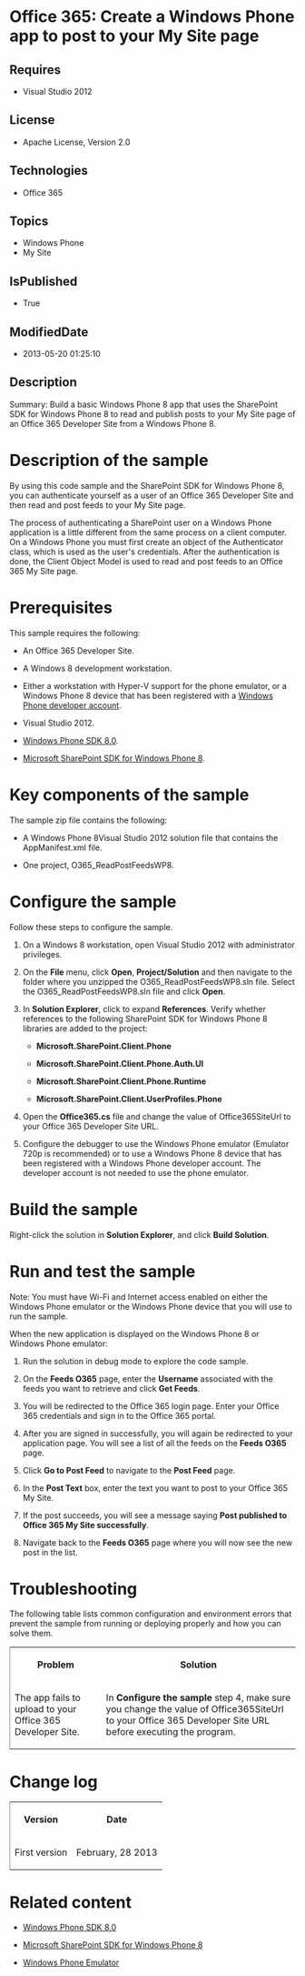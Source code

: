 # Office 365: Create a Windows Phone app to post to your My Site page
## Requires
* Visual Studio 2012
## License
* Apache License, Version 2.0
## Technologies
* Office 365
## Topics
* Windows Phone
* My Site
## IsPublished
* True
## ModifiedDate
* 2013-05-20 01:25:10
## Description

<div id="header"><span>Summary:</span> Build a basic Windows Phone 8 app that uses the SharePoint SDK for Windows Phone 8 to read and publish posts to your My Site page of an Office 365 Developer Site from a Windows Phone 8.&nbsp;</div>
<div id="mainSection">
<div id="mainBody">
<h1>Description of the sample</h1>
<div id="sectionSection0">
<p>By using this code sample and the SharePoint SDK for Windows Phone 8, you can authenticate yourself as a user of an Office 365 Developer Site and then read and post feeds to your My Site page.</p>
<p>The process of authenticating a SharePoint user on a Windows Phone application is a little different from the same process on a client computer. On a Windows Phone you must first create an object of the Authenticator class, which is used as the user's credentials.
 After the authentication is done, the Client Object Model is used to read and post feeds to an Office 365 My Site page.</p>
</div>
<h1>Prerequisites</h1>
<div id="sectionSection1">
<p>This sample requires the following:</p>
<ul>
<li>
<p>An Office 365 Developer Site.</p>
</li><li>
<p>A Windows 8 development workstation.</p>
</li><li>
<p>Either a workstation with Hyper-V support for the phone emulator, or a Windows Phone 8 device that has been registered with a
<a href="http://msdn.microsoft.com/library/windowsphone/develop/ff769508(v=vs.105).aspx" target="_blank">
Windows Phone developer account</a>.</p>
</li><li>
<p>Visual Studio 2012.</p>
</li><li>
<p><a href="http://dev.windowsphone.com/en-us/downloadsdk" target="_blank">Windows Phone SDK 8.0</a>.</p>
</li><li>
<p><a href="http://www.microsoft.com/en-my/download/details.aspx?id=36818" target="_blank">Microsoft SharePoint SDK for Windows Phone 8</a>.</p>
</li></ul>
</div>
<h1>Key components of the sample</h1>
<div id="sectionSection2">
<p>The sample zip file contains the following:</p>
<ul>
<li>
<p>A Windows Phone 8Visual Studio 2012 solution file that contains the AppManifest.xml file.</p>
</li><li>
<p>One project, O365_ReadPostFeedsWP8.</p>
</li></ul>
</div>
<h1>Configure the sample</h1>
<div id="sectionSection3">
<p>Follow these steps to configure the sample.</p>
<ol>
<li>
<p>On a Windows 8 workstation, open Visual Studio 2012 with administrator privileges.</p>
</li><li>
<p>On the <strong><span class="ui">File</span></strong> menu, click <strong><span class="ui">Open</span></strong>,
<strong><span class="ui">Project/Solution</span></strong> and then navigate to the folder where you unzipped the O365_ReadPostFeedsWP8.sln file. Select the O365_ReadPostFeedsWP8.sln file and click
<strong><span class="ui">Open</span></strong>.</p>
</li><li>
<p>In <strong><span class="ui">Solution Explorer</span></strong>, click to expand
<strong><span class="ui">References</span></strong>. Verify whether references to the following SharePoint SDK for Windows Phone 8 libraries are added to the project:</p>
<ul>
<li>
<p><strong><span class="ui">Microsoft.SharePoint.Client.Phone</span> </strong></p>
</li><li>
<p><strong><span class="ui">Microsoft.SharePoint.Client.Phone.Auth.UI</span> </strong>
</p>
</li><li>
<p><strong><span class="ui">Microsoft.SharePoint.Client.Phone.Runtime</span> </strong>
</p>
</li><li>
<p><strong><span class="ui">Microsoft.SharePoint.Client.UserProfiles.Phone</span>
</strong></p>
</li></ul>
</li><li>
<p>Open the <strong><span class="ui">Office365.cs</span></strong> file and change the value of
<span>Office365SiteUrl</span> to your Office 365 Developer Site URL.</p>
</li><li>
<p>Configure the debugger to use the Windows Phone emulator (Emulator 720p is recommended) or to use a Windows Phone 8 device that has been registered with a Windows Phone developer account. The developer account is not needed to use the phone emulator.</p>
</li></ol>
</div>
<h1>Build the sample</h1>
<div id="sectionSection4">
<p>Right-click the solution in <strong><span class="ui">Solution Explorer</span></strong>, and click
<strong><span class="ui">Build Solution</span></strong>.</p>
</div>
<h1>Run and test the sample</h1>
<div id="sectionSection5">
<p>Note: You must have Wi-Fi and Internet access enabled on either the Windows Phone emulator or the Windows Phone device that you will use to run the sample.</p>
<p>When the new application is displayed on the Windows Phone 8 or Windows Phone emulator:</p>
<ol>
<li>
<p>Run the solution in debug mode to explore the code sample.</p>
</li><li>
<p>On the <strong><span class="ui">Feeds O365</span></strong> page, enter the <strong>
<span class="ui">Username</span></strong> associated with the feeds you want to retrieve and click
<strong><span class="ui">Get Feeds</span></strong>.</p>
</li><li>
<p>You will be redirected to the Office 365 login page. Enter your Office 365 credentials and sign in to the Office 365 portal.</p>
</li><li>
<p>After you are signed in successfully, you will again be redirected to your application page. You will see a list of all the feeds on the
<strong><span class="ui">Feeds O365</span></strong> page.</p>
</li><li>
<p>Click <strong><span class="ui">Go to Post Feed</span></strong> to navigate to the
<strong><span class="ui">Post Feed</span></strong> page.</p>
</li><li>
<p>In the <strong><span class="ui">Post Text</span></strong> box, enter the text you want to post to your Office 365 My Site.</p>
</li><li>
<p>If the post succeeds, you will see a message saying <strong><span class="ui">Post published to Office 365 My Site successfully</span></strong>.</p>
</li><li>
<p>Navigate back to the <strong><span class="ui">Feeds O365</span></strong> page where you will now see the new post in the list.</p>
</li></ol>
</div>
<h1>Troubleshooting</h1>
<div id="sectionSection6">
<p>The following table lists common configuration and environment errors that prevent the sample from running or deploying properly and how you can solve them.</p>
<strong>
<div class="caption"></div>
</strong>
<div>
<table cellspacing="2" cellpadding="5" width="50%" frame="lhs">
<tbody>
<tr>
<th>
<p>Problem</p>
</th>
<th>
<p>Solution</p>
</th>
</tr>
<tr>
<td>
<p>The app fails to upload to your Office 365 Developer Site.</p>
</td>
<td>
<p>In <strong><span class="ui">Configure the sample</span></strong> step 4, make sure you change the value of
<span>Office365SiteUrl</span> to your Office 365 Developer Site URL before executing the program.</p>
</td>
</tr>
</tbody>
</table>
</div>
</div>
<h1>Change log</h1>
<div id="sectionSection7"><strong>
<div class="caption"></div>
</strong>
<div>
<table cellspacing="2" cellpadding="5" width="50%" frame="lhs">
<tbody>
<tr>
<th>
<p>Version</p>
</th>
<th>
<p>Date</p>
</th>
</tr>
<tr>
<td>
<p>First version</p>
</td>
<td>
<p>February, 28 2013</p>
</td>
</tr>
</tbody>
</table>
</div>
</div>
<h1>Related content</h1>
<div id="sectionSection8">
<ul>
<li>
<p><a href="http://www.microsoft.com/en-my/download/details.aspx?id=36818" target="_blank">Windows Phone SDK 8.0</a></p>
</li><li>
<p><a href="http://www.microsoft.com/en-my/download/details.aspx?id=36818" target="_blank">Microsoft SharePoint SDK for Windows Phone 8</a></p>
</li><li>
<p><a href="http://msdn.microsoft.com/library/windowsphone/develop/ff402563(v=vs.105).aspx" target="_blank">Windows Phone Emulator</a></p>
</li></ul>
</div>
</div>
</div>
